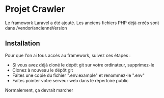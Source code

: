 # Projet Crawler

Le framework Laravel a été ajouté. Les anciens fichiers PHP déjà créés sont dans /vendor/ancienneVersion

## Installation

Pour que l'on ai tous accès au framework, suivez ces étapes :

- Si vous avez déjà cloné le dépôt git sur votre ordinateur, supprimez-le
- Clonez à nouveau le dépôt git
- Faites une copie du fichier ".env.example" et renommez-le ".env"
- Faites pointer votre serveur web dans le répertoire public

Normalement, ça devrait marcher
